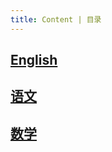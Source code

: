 ```yaml
---
title: Content | 目录
---
```

## [English](/Note/English/words/common.md)
## [语文](/Note/Chinese/ancient.md)
## [数学](/Note/math/Tongg.md)

